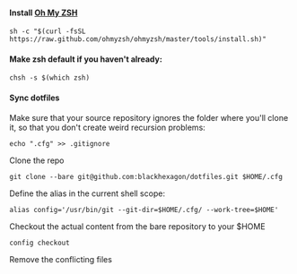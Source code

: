 #### Install [Oh My ZSH](https://ohmyz.sh/)

```
sh -c "$(curl -fsSL https://raw.github.com/ohmyzsh/ohmyzsh/master/tools/install.sh)"
```


#### Make zsh default if you haven't already:
```
chsh -s $(which zsh)
```

#### Sync dotfiles

Make sure that your source repository ignores the folder where you'll clone it, so that you don't create weird recursion problems:
```
echo ".cfg" >> .gitignore
```

Clone the repo
```
git clone --bare git@github.com:blackhexagon/dotfiles.git $HOME/.cfg
```

Define the alias in the current shell scope:
```
alias config='/usr/bin/git --git-dir=$HOME/.cfg/ --work-tree=$HOME'
```

Checkout the actual content from the bare repository to your $HOME
```
config checkout
```
Remove the conflicting files
